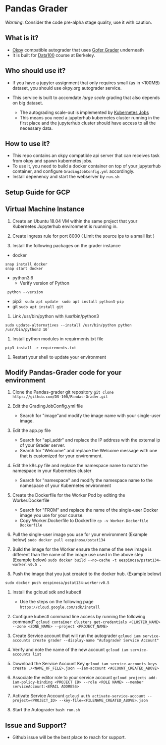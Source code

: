 Pandas Grader
============

*Warning*: Consider the code pre-alpha stage quality, use it with caution.

## What is it?
 - [Okpy](http://okpy.org) compatible autograder that uses [Gofer Grader](https://github.com/data-8/Gofer-Grader) underneath
 - It is built for [Data100](http://ds100.org) course at Berkeley.

## Who should use it?
- If you have a jupyter assignment that only requires small (as in <100MB) dataset, you should use okpy.org autograder service.

- This service is built to accomdate _large scale_ grading that also depends on big dataset.
   - The autograding scale-out is implemented by [Kubernetes Jobs](https://kubernetes.io/docs/concepts/workloads/controllers/jobs-run-to-completion/)
   - This means you need a jupyterhub kubernetes cluster running in the first place and the jupyterhub cluster should have access to all the necessary data. 

## How to use it?
- This repo contains an okpy compatible api server that can receives task from okpy and spawn kubernetes jobs. 
- To use it, you need to build a docker container on top of your jupyterhub container, and configure `GradingJobConfig.yml` accordingly.
- Install depenency and start the webserver by `run.sh`

## Setup Guide for GCP

## Virtual Machine Instance
1. Create an Ubuntu 18.04 VM within the same project that your Kubernetes Jupyterhub environment is ruunning in.
1. Create ingress rule for port 8000 ( Limit the source ips to a small list )

1. Install the following packages on the grader instance
* docker

```
snap install docker
snap start docker
```
* python3.6
	* Verify version of Python
```
 python --version
```
* pip3
    ` sudo apt update`
    ` sudo apt install python3-pip`
* git
    `sudo apt install git`
    
1. Link /usr/bin/python with /usr/bin/python3

```
sudo update-alternatives --install /usr/bin/python python /usr/bin/python3 10`
```
1. Install python modules in requirments.txt file

`pip3 install -r requirements.txt`

1. Restart your shell to update your environment

## Modify Pandas-Grader code for your environment
1. Clone the Pandas-grader git repository
`git clone https://github.com/DS-100/Pandas-Grader.git`

1. Edit the GradingJobConfig.yml file
	* Search for "image"and modify the image name with your single-user image.

1. Edit the app.py file
	* Search for "api_addr" and replace the IP address with the external ip of your Grader server.
    * Search for "Welcome" and replace the Welcome message with one that is customized for your environment.

1. Edit the k8s.py file and replace the namespace name to match the namespace in your Kubernetes cluster
	* Search for "namespace" and modify the namespace name to the namespace of your Kubernetes environment

1. Create the Dockerfile for the Worker Pod by editing the Worker.Dockerfile
	* Search for "FROM" and replace the name of the single-user Docker image you use for your course.
    * Copy Worker.Dockerfile to Dockerfile
    `cp -v Worker.Dockerfile Dockerfile`

1. Pull the single-user image you use for your environment (Example below)
	`sudo docker pull eespinosa/pstat134`

1. Build the image for the Worker ensure the name of the new image is different than the name of the image use used in the above step  (Example below)
 ` sudo docker build --no-cache -t eespinosa/pstat134-worker:v0.5 . `

1. Push the image that you just created to the docker hub. (Example below)

`sudo docker push eespinosa/pstat134-worker:v0.5`

1. Install the gcloud sdk and kubectl
	* Use the steps on the following page
	`https://cloud.google.com/sdk/install`
1. Configure kubectl command line access by running the following command"
	`gcloud container clusters get-credentials <CLUSTER_NAME> --zone <ZONE_NAME> --project <PROJECT_NAME>`

1. Create Service account that will run the autograder
`gcloud iam service-accounts create grader --display-name "Autograder Service Account"`

1. Verify and note the name of the new account
`gcloud iam service-accounts list`

1. Download the Service Account Key
`gcloud iam service-accounts keys create ./<NAME_OF_FILE>.json --iam-account <ACCOUNT_CREATED_ABOVE>`

1. Associate the editor role to your service account
`gcloud projects add-iam-policy-binding <PROJECT ID> --role <ROLE NAME> --member serviceAccount:<EMAIL ADDRESS>`

1. Activate Service Account
`gcloud auth activate-service-account --project=<PROJECT_ID> --key-file=<FILENAME_CREATED_ABOVE>.json`

1. Start the Autograder
	`bash run.sh`

## Issue and Support?
- Github issue will be the best place to reach for support.
